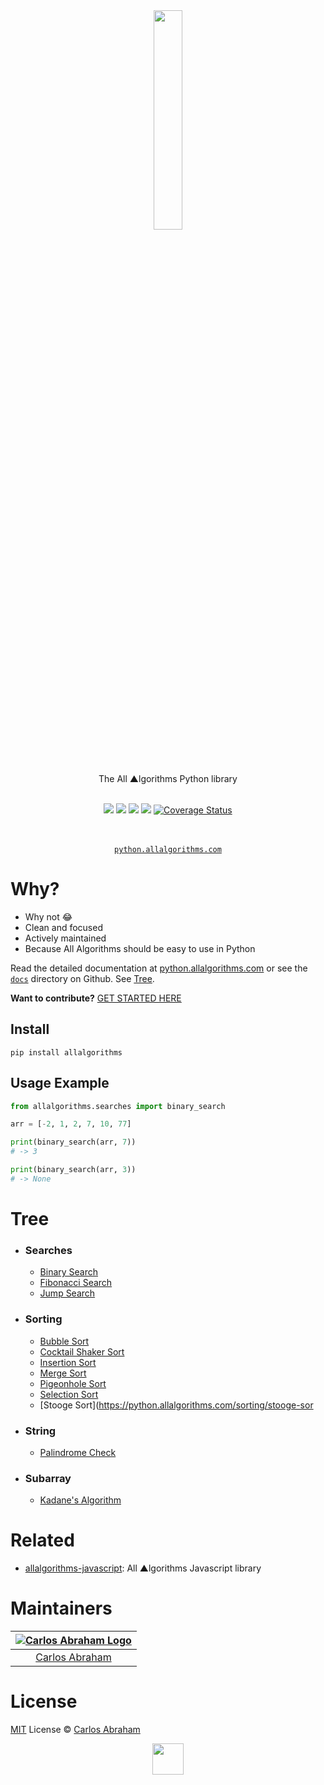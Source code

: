 <div align="center">
	<a href="https://pypi.org/project/allalgorithms"><img src="https://cdn.abranhe.com/projects/algorithms/logo.svg" width="30%">
	</a>
	<br>
	<br>
	<br>
	<br>
	The All ▲lgorithms Python library
	<br>
	<br>
</div>

<p align="center">
	<a href="https://travis-ci.org/abranhe/allalgorithms-python"><img src="https://img.shields.io/travis/abranhe/allalgorithms-python.svg?logo=travis" /></a>
	<a href="https://github.com/abranhe/allalgorithms-python/blob/master/license"><img src="https://img.shields.io/github/license/abranhe/allalgorithms-python.svg" /></a>
		<a href="https://github.com/allalgorithms"><img src="https://cdn.abranhe.com/projects/algorithms/badge.svg"/></a>
		<a href="https://pypi.org/project/allalgorithms"><img src="https://img.shields.io/pypi/v/allalgorithms.svg"/></a>
		<a href='https://coveralls.io/github/abranhe/allalgorithms-python?branch=master'><img src='https://coveralls.io/repos/github/abranhe/allalgorithms-python/badge.svg?branch=master' alt='Coverage Status' /></a>
</p>

<p align="center">
	<br>
	<br>
	<a href="https://python.allalgorithms.com"><code>python.allalgorithms.com</code></a>
</p>

# Why?

- Why not 😂
- Clean and focused
- Actively maintained
- Because All Algorithms should be easy to use in Python

Read the detailed documentation at [python.allalgorithms.com](https://python.allalgorithms.com) or see the [`docs`](https://github.com/abranhe/allalgorithms-python/blob/master/docs) directory on Github. See [Tree](#tree).

**Want to contribute?** [GET STARTED HERE](https://github.com/abranhe/allalgorithms-python/tree/master/.github/contributing.md)

## Install

```
pip install allalgorithms
```

## Usage Example

```py
from allalgorithms.searches import binary_search

arr = [-2, 1, 2, 7, 10, 77]

print(binary_search(arr, 7))
# -> 3

print(binary_search(arr, 3))
# -> None
```

# Tree

- ### Searches
  - [Binary Search](https://python.allalgorithms.com/searches/binary-search)
  - [Fibonacci Search](https://python.allalgorithms.com/searches/fibonacci-search)
  - [Jump Search](https://python.allalgorithms.com/searches/jump-search)
  
- ### Sorting
  - [Bubble Sort](https://python.allalgorithms.com/sorting/bubble-sort)
  - [Cocktail Shaker Sort](https://python.allalgorithms.com/sorting/cocktail-shaker-sort)
  - [Insertion Sort](https://python.allalgorithms.com/sorting/insertion-sort)
  - [Merge Sort](https://python.allalgorithms.com/sorting/merge-sort)
  - [Pigeonhole Sort](https://python.allalgorithms.com/sorting/pigeonhole-sort)
  - [Selection Sort](https://python.allalgorithms.com/sorting/selection-sort)
  - [Stooge Sort](https://python.allalgorithms.com/sorting/stooge-sor
  
- ### String
  - [Palindrome Check](https://python.allalgorithms.com/string/palindrom-check)

- ### Subarray
  - [Kadane's Algorithm](https://python.allalgorithms.com/subarray/kadane)
  

# Related

- [allalgorithms-javascript](https://github.com/abranhe/allalgorithms-javascript): All ▲lgorithms Javascript library

# Maintainers

|[![Carlos Abraham Logo][3]][4]|
| :--------------------------: |
| [Carlos Abraham][4]          |


# License

[MIT][5] License © [Carlos Abraham][4]

<!-------------------Markdown Images Links ---------------------------------->
[1]: https://cdn.abranhe.com/projects/algorithms/badge.svg
[2]: https://github.com/abranhe/allalgorithms-python
[3]: https://avatars3.githubusercontent.com/u/21347264?s=50
[4]: https://github.com/abranhe
[5]: https://github.com/abranhe/allalgorithms-python/blob/master/license
<!-------------------Markdown Images Links ---------------------------------->

<div align="center">
	<a href="https://github.com/abranhe/algorithms">
		<img src="https://cdn.abranhe.com/projects/algorithms/logo.svg" width="50px">
	</a>
  <br>
</div>
